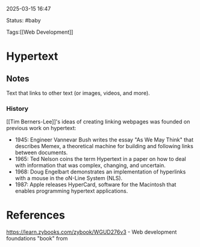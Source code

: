

2025-03-15 16:47

Status: #baby 

Tags:[[Web Development]]


# Hypertext

## Notes
Text that links to other text (or images, videos, and more).

### History
[[Tim Berners-Lee]]'s ideas of creating linking webpages was founded on previous work on hypertext:
- 1945: Engineer Vannevar Bush writes the essay "As We May Think" that describes Memex, a theoretical machine for building and following links between documents.
- 1965: Ted Nelson coins the term Hypertext in a paper on how to deal with information that was complex, changing, and uncertain.
- 1968: Doug Engelbart demonstrates an implementation of hyperlinks with a mouse in the oN-Line System (NLS).
- 1987: Apple releases HyperCard, software for the Macintosh that enables programming hypertext applications.


# References
https://learn.zybooks.com/zybook/WGUD276v3 - Web development foundations "book" from 
